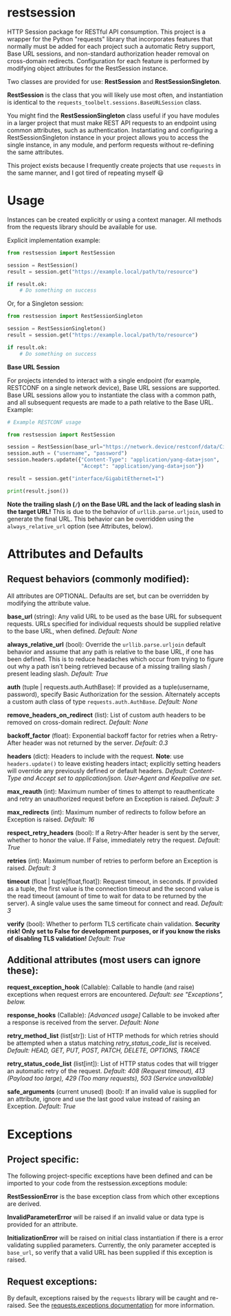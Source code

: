 # restsession

HTTP Session package for RESTful API consumption. This project is a wrapper for the Python "requests" library that incorporates features that normally must be added for each project such a automatic Retry support, Base URL sessions, and non-standard authorization header removal on cross-domain redirects. Configuration for each feature is performed by modifying object attributes for the RestSession instance.

Two classes are provided for use: **RestSession** and **RestSessionSingleton**.

**RestSession** is the class that you will likely use most often, and instantiation is identical to the `requests_toolbelt.sessions.BaseURLSession` class.

You might find the **RestSessionSingleton** class useful if you have modules in a larger project that must make REST API requests to an endpoint using common attributes, such as authentication. Instantiating and configuring a RestSessionSingleton instance in your project allows you to access the single instance, in any module, and perform requests without re-defining the same attributes.  

This project exists because I frequently create projects that use `requests` in the same manner, and I got tired of repeating myself :smiley:

# Usage

Instances can be created explicitly or using a context manager. All methods from the requests library should be available for use.

Explicit implementation example:

```python
from restsession import RestSession

session = RestSession()
result = session.get("https://example.local/path/to/resource")

if result.ok:
    # Do something on success
```

Or, for a Singleton session:

```python
from restsession import RestSessionSingleton

session = RestSessionSingleton()
result = session.get("https://example.local/path/to/resource")

if result.ok:
    # Do something on success
```

**Base URL Session**

For projects intended to interact with a single endpoint (for example, RESTCONF on a single network device), Base URL sessions are supported. Base URL sessions allow you to instantiate the class with a common path, and all subsequent requests are made to a path relative to the Base URL. Example:

```python
# Example RESTCONF usage

from restsession import RestSession

session = RestSession(base_url="https://network.device/restconf/data/Cisco-IOS-XE-native:native/")
session.auth = ("username", "password")
session.headers.update({"Content-Type": "application/yang-data+json",
                        "Accept": "application/yang-data+json"})

result = session.get("interface/GigabitEthernet=1")

print(result.json())
```

**Note the trailing slash (`/`) on the Base URL and the lack of leading slash in the target URL!** This is due to the behavior of `urllib.parse.urljoin`, used to generate the final URL. This behavior can be overridden using the `always_relative_url` option (see Attributes, below).

# Attributes and Defaults

## Request behaviors (commonly modified):

All attributes are OPTIONAL. Defaults are set, but can be overridden by modifying the attribute value.

**base_url** (string): Any valid URL to be used as the base URL for subsequent requests. URLs specified for individual requests should be supplied relative to the base URL, when defined. *Default: None*

**always_relative_url** (bool): Override the `urllib.parse.urljoin` default behavior and assume that any path is relative to the base URL, if one has been defined. This is to reduce headaches which occur from trying to figure out why a path isn't being retrieved because of a missing trailing slash / present leading slash. *Default: True* 

**auth** (tuple | requests.auth.AuthBase): If provided as a tuple(username, password), specify Basic Authorization for the session. Alternately accepts a custom auth class of type `requests.auth.AuthBase`. *Default: None* 

**remove_headers_on_redirect** (list): List of custom auth headers to be removed on cross-domain redirect. *Default: None*

**backoff_factor** (float): Exponential backoff factor for retries when a Retry-After header was not returned by the server. *Default: 0.3* 

**headers** (dict): Headers to include with the request. **Note**: use `headers.update()` to leave existing headers intact; explicitly setting headers will override any previously defined or default headers. *Default: Content-Type and Accept set to application/json. User-Agent and Keepalive are set.*

**max_reauth** (int): Maximum number of times to attempt to reauthenticate and retry an unauthorized request before an Exception is raised. *Default: 3*

**max_redirects** (int): Maximum number of redirects to follow before an Exception is raised. *Default: 16*

**respect_retry_headers** (bool): If a Retry-After header is sent by the server, whether to honor the value. If False, immediately retry the request. *Default: True*

**retries** (int): Maximum number of retries to perform before an Exception is raised. *Default: 3*

**timeout** (float | tuple\[float,float\]): Request timeout, in seconds. If provided as a tuple, the first value is the connection timeout and the second value is the read timeout (amount of time to wait for data to be returned by the server). A single value uses the same timeout for connect and read. *Default: 3*

**verify** (bool): Whether to perform TLS certificate chain validation. **Security risk! Only set to False for development purposes, or if you know the risks of disabling TLS validation!** *Default: True*

## Additional attributes (most users can ignore these):

**request_exception_hook** (Callable): Callable to handle (and raise) exceptions when request errors are encountered. *Default: see "Exceptions", below.*

**response_hooks** (Callable): *\[Advanced usage\]* Callable to be invoked after a response is received from the server. *Default: None*

**retry_method_list** (list\[str\]): List of HTTP methods for which retries should be attempted when a status matching *retry_status_code_list* is received. *Default: HEAD, GET, PUT, POST, PATCH, DELETE, OPTIONS, TRACE*

**retry_status_code_list** (list\[int\]): List of HTTP status codes that will trigger an automatic retry of the request. *Default: 408 (Request timeout), 413 (Payload too large), 429 (Too many requests), 503 (Service unavailable)*

**safe_arguments** (current unused) (bool): If an invalid value is supplied for an attribute, ignore and use the last good value instead of raising an Exception. *Default: True*

# Exceptions

## Project specific:

The following project-specific exceptions have been defined and can be imported to your code from the restsession.exceptions module:

**RestSessionError** is the base exception class from which other exceptions are derived.

**InvalidParameterError** will be raised if an invalid value or data type is provided for an attribute.

**InitializationError** will be raised on initial class instantiation if there is a error validating supplied parameters. Currently, the only parameter accepted is `base_url`, so verify that a valid URL has been supplied if this exception is raised.

## Request exceptions:

By default, exceptions raised by the `requests` library will be caught and re-raised. See the [requests.exceptions documentation](https://requests.readthedocs.io/en/latest/_modules/requests/exceptions/) for more information. 